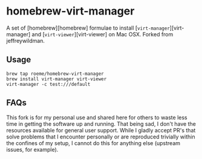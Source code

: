 homebrew-virt-manager
=====================

A set of [homebrew][homebrew] formulae to install [`virt-manager`][virt-manager] and [`virt-viewer`][virt-viewer] on Mac OSX.
Forked from jeffreywildman.

## Usage

    brew tap roeme/homebrew-virt-manager
    brew install virt-manager virt-viewer
    virt-manager -c test:///default

## FAQs

This fork is for my personal use and shared here for others to waste less time in getting the software up and running.
That being sad, I don't have the resources available for general user support. While I gladly accept PR's that solve
problems that I encounter personally or are reproduced trivially within the confines of my setup, I cannot do this
for anything else (upstream issues, for example).
